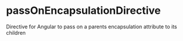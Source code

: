 # passOnEncapsulationDirective
Directive for Angular to pass on a parents encapsulation attribute to its children
